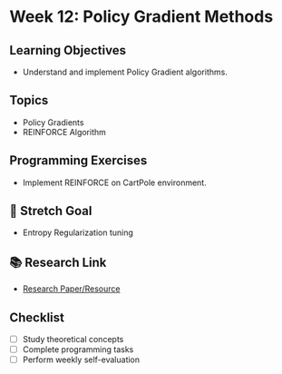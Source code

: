 # Week 12: Policy Gradient Methods

## Learning Objectives
- Understand and implement Policy Gradient algorithms.

## Topics
- Policy Gradients
- REINFORCE Algorithm

## Programming Exercises
- Implement REINFORCE on CartPole environment.

## 🎯 Stretch Goal
- Entropy Regularization tuning

## 📚 Research Link
- [Research Paper/Resource](https://papers.nips.cc/paper_files/paper/1999/file/464d828b85b0bed98e80ade0a5c43b0f-Paper.pdf)
  
## Checklist
- [ ] Study theoretical concepts
- [ ] Complete programming tasks
- [ ] Perform weekly self-evaluation
